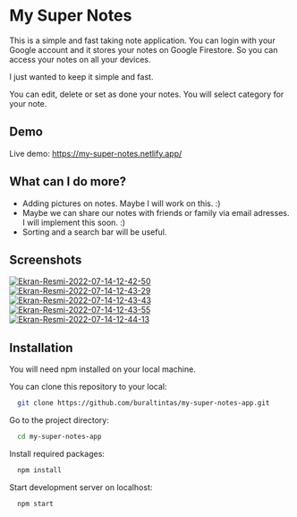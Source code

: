 # My Super Notes

This is a simple and fast taking note application. You can login with your Google account and it stores your notes on Google Firestore. So you can access your notes on all your devices.

I just wanted to keep it simple and fast.

You can edit, delete or set as done your notes. You will select category for your note.

## Demo

Live demo: https://my-super-notes.netlify.app/

## What can I do more?

- Adding pictures on notes. Maybe I will work on this. :)
- Maybe we can share our notes with friends or family via email adresses. I will implement this soon. :)
- Sorting and a search bar will be useful.

## Screenshots

<a href="https://ibb.co/bQYQtX1"><img src="https://i.ibb.co/hLrL0Vs/Ekran-Resmi-2022-07-14-12-42-50.png" alt="Ekran-Resmi-2022-07-14-12-42-50" border="0"></a>
<a href="https://ibb.co/nB3y6yr"><img src="https://i.ibb.co/tzZ6Q6B/Ekran-Resmi-2022-07-14-12-43-29.png" alt="Ekran-Resmi-2022-07-14-12-43-29" border="0"></a>
<a href="https://ibb.co/k8w9xsX"><img src="https://i.ibb.co/WyMP64f/Ekran-Resmi-2022-07-14-12-43-43.png" alt="Ekran-Resmi-2022-07-14-12-43-43" border="0"></a>
<a href="https://ibb.co/BVs06jC"><img src="https://i.ibb.co/RpHR6PD/Ekran-Resmi-2022-07-14-12-43-55.png" alt="Ekran-Resmi-2022-07-14-12-43-55" border="0"></a>
<a href="https://ibb.co/DDzW2wp"><img src="https://i.ibb.co/VWJ94Mm/Ekran-Resmi-2022-07-14-12-44-13.png" alt="Ekran-Resmi-2022-07-14-12-44-13" border="0"></a>

## Installation

You will need npm installed on your local machine.

You can clone this repository to your local:

```bash
  git clone https://github.com/buraltintas/my-super-notes-app.git
```

Go to the project directory:

```bash
  cd my-super-notes-app
```

Install required packages:

```bash
  npm install
```

Start development server on localhost:

```bash
  npm start
```
